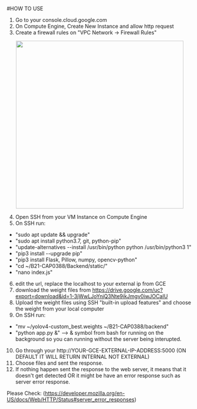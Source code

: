 #HOW TO USE

1. Go to your console.cloud.google.com
2. On Compute Engine, Create New Instance and allow http request
3. Create a firewall rules on "VPC Network -> Firewall Rules"
<p align="center">
<img src="https://user-images.githubusercontent.com/69615570/120776862-dfee7600-c54e-11eb-840b-8e2bd7141f3f.png" widht="332" height="454.67">

4. Open SSH from your VM Instance on Compute Engine
5. On SSH run:
* "sudo apt update && upgrade"
* "sudo apt install python3.7, git, python-pip"
* "update-alternatives --install /usr/bin/python python /usr/bin/python3 1"
* "pip3 install --upgrade pip"
* "pip3 install Flask, Pillow, numpy, opencv-python"
* "cd ~/B21-CAP0388/Backend/static/"
* "nano index.js"

6. edit the url, replace the localhost to your external ip from GCE
7. download the weight files from https://drive.google.com/uc?export=download&id=1-3jWwLJoYnjQ3Nte9ikJmgv0iwJOCaIU
8. Upload the weight files using SSH "built-in upload features" and choose the weight from your local computer
9. On SSH run:
* "mv ~/yolov4-custom_best.weights ~/B21-CAP0388/backend"
* "python app.py &" --> & symbol from bash for running on the background so you can running without the server being interupted.

10. Go through your http://YOUR-GCE-EXTERNAL-IP-ADDRESS:5000 (ON DEFAULT IT WILL RETURN INTERNAL NOT EXTERNAL)
11. Choose files and sent the response.
12. If nothing happen sent the response to the web server, it means that it doesn't get detected OR it might be have an error response such as server error response. 

Please Check:
(https://developer.mozilla.org/en-US/docs/Web/HTTP/Status#server_error_responses)
